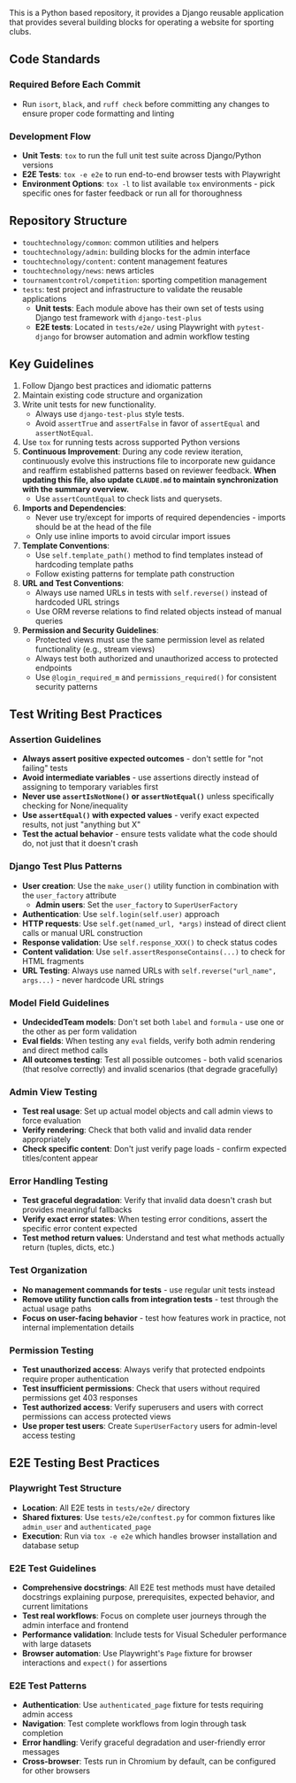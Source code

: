 This is a Python based repository, it provides a Django reusable application that provides several building blocks for operating a website for sporting clubs.

## Code Standards

### Required Before Each Commit

- Run `isort`, `black`, and `ruff check` before committing any changes to ensure proper code formatting and linting

### Development Flow

- **Unit Tests**: `tox` to run the full unit test suite across Django/Python versions
- **E2E Tests**: `tox -e e2e` to run end-to-end browser tests with Playwright
- **Environment Options**: `tox -l` to list available `tox` environments - pick specific ones for faster feedback or run all for thoroughness

## Repository Structure

- `touchtechnology/common`: common utilities and helpers
- `touchtechnology/admin`: building blocks for the admin interface
- `touchtechnology/content`: content management features
- `touchtechnology/news`: news articles
- `tournamentcontrol/competition`: sporting competition management
- `tests`: test project and infrastructure to validate the reusable applications
    - **Unit tests**: Each module above has their own set of tests using Django test framework with `django-test-plus`
    - **E2E tests**: Located in `tests/e2e/` using Playwright with `pytest-django` for browser automation and admin workflow testing

## Key Guidelines

1. Follow Django best practices and idiomatic patterns
2. Maintain existing code structure and organization
3. Write unit tests for new functionality.
    - Always use `django-test-plus` style tests.
    - Avoid `assertTrue` and `assertFalse` in favor of `assertEqual` and `assertNotEqual`.
4. Use `tox` for running tests across supported Python versions
5. **Continuous Improvement**: During any code review iteration, continuously evolve this instructions file to incorporate new guidance and reaffirm established patterns based on reviewer feedback. **When updating this file, also update `CLAUDE.md` to maintain synchronization with the summary overview.**
    - Use `assertCountEqual` to check lists and querysets.
6. **Imports and Dependencies**: 
    - Never use try/except for imports of required dependencies - imports should be at the head of the file
    - Only use inline imports to avoid circular import issues
7. **Template Conventions**:
    - Use `self.template_path()` method to find templates instead of hardcoding template paths
    - Follow existing patterns for template path construction
8. **URL and Test Conventions**:
    - Always use named URLs in tests with `self.reverse()` instead of hardcoded URL strings
    - Use ORM reverse relations to find related objects instead of manual queries
9. **Permission and Security Guidelines**:
    - Protected views must use the same permission level as related functionality (e.g., stream views)
    - Always test both authorized and unauthorized access to protected endpoints
    - Use `@login_required_m` and `permissions_required()` for consistent security patterns

## Test Writing Best Practices

### Assertion Guidelines
- **Always assert positive expected outcomes** - don't settle for "not failing" tests
- **Avoid intermediate variables** - use assertions directly instead of assigning to temporary variables first
- **Never use `assertIsNotNone()` or `assertNotEqual()`** unless specifically checking for None/inequality
- **Use `assertEqual()` with expected values** - verify exact expected results, not just "anything but X"
- **Test the actual behavior** - ensure tests validate what the code should do, not just that it doesn't crash

### Django Test Plus Patterns
- **User creation**: Use the `make_user()` utility function in combination with the `user_factory` attribute
  - **Admin users**: Set the `user_factory` to `SuperUserFactory`
- **Authentication**: Use `self.login(self.user)` approach 
- **HTTP requests**: Use `self.get(named_url, *args)` instead of direct client calls or manual URL construction
- **Response validation**: Use `self.response_XXX()` to check status codes
- **Content validation**: Use `self.assertResponseContains(...)` to check for HTML fragments
- **URL Testing**: Always use named URLs with `self.reverse("url_name", args...)` - never hardcode URL strings

### Model Field Guidelines
- **UndecidedTeam models**: Don't set both `label` and `formula` - use one or the other as per form validation
- **Eval fields**: When testing any `eval` fields, verify both admin rendering and direct method calls
- **All outcomes testing**: Test all possible outcomes - both valid scenarios (that resolve correctly) and invalid scenarios (that degrade gracefully)

### Admin View Testing
- **Test real usage**: Set up actual model objects and call admin views to force evaluation
- **Verify rendering**: Check that both valid and invalid data render appropriately
- **Check specific content**: Don't just verify page loads - confirm expected titles/content appear

### Error Handling Testing
- **Test graceful degradation**: Verify that invalid data doesn't crash but provides meaningful fallbacks
- **Verify exact error states**: When testing error conditions, assert the specific error content expected
- **Test method return values**: Understand and test what methods actually return (tuples, dicts, etc.)

### Test Organization
- **No management commands for tests** - use regular unit tests instead
- **Remove utility function calls from integration tests** - test through the actual usage paths
- **Focus on user-facing behavior** - test how features work in practice, not internal implementation details

### Permission Testing
- **Test unauthorized access**: Always verify that protected endpoints require proper authentication
- **Test insufficient permissions**: Check that users without required permissions get 403 responses
- **Test authorized access**: Verify superusers and users with correct permissions can access protected views
- **Use proper test users**: Create `SuperUserFactory` users for admin-level access testing

## E2E Testing Best Practices

### Playwright Test Structure
- **Location**: All E2E tests in `tests/e2e/` directory
- **Shared fixtures**: Use `tests/e2e/conftest.py` for common fixtures like `admin_user` and `authenticated_page`
- **Execution**: Run via `tox -e e2e` which handles browser installation and database setup

### E2E Test Guidelines  
- **Comprehensive docstrings**: All E2E test methods must have detailed docstrings explaining purpose, prerequisites, expected behavior, and current limitations
- **Test real workflows**: Focus on complete user journeys through the admin interface and frontend
- **Performance validation**: Include tests for Visual Scheduler performance with large datasets
- **Browser automation**: Use Playwright's `Page` fixture for browser interactions and `expect()` for assertions

### E2E Test Patterns
- **Authentication**: Use `authenticated_page` fixture for tests requiring admin access
- **Navigation**: Test complete workflows from login through task completion
- **Error handling**: Verify graceful degradation and user-friendly error messages
- **Cross-browser**: Tests run in Chromium by default, can be configured for other browsers
